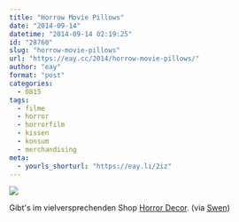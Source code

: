 ```yaml
---
title: "Horrow Movie Pillows"
date: "2014-09-14"
datetime: "2014-09-14 02:19:25"
id: "28760"
slug: "horrow-movie-pillows"
url: "https://eay.cc/2014/horrow-movie-pillows/"
author: "eay"
format: "post"
categories:
  - 0815
tags:
  - filme
  - horror
  - horrorfilm
  - kissen
  - konsum
  - merchandising
meta:
  - yourls_shorturl: "https://eay.li/2iz"
---
```


[![](https://eay.cc/uploads/2014/horrorpillows.jpg)](https://horror-decor.myshopify.com/collections/pillows)

Gibt's im vielversprechenden Shop [Horror Decor](https://horror-decor.myshopify.com/). (via [Swen](http://swen.antville.org/stories/2206458/))
